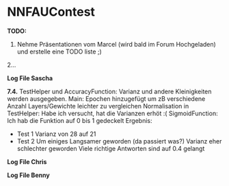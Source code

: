 # NNFAUContest
**TODO:**

1. Nehme Präsentationen vom Marcel (wird bald im Forum Hochgeladen) und erstelle eine TODO liste ;)

2...

**Log File Sascha**

**7.4.**
TestHelper und AccuracyFunction: Varianz und andere Kleinigkeiten werden ausgegeben. 
Main: Epochen hinzugefügt um zB verschiedene Anzahl Layers/Gewichte leichter zu vergleichen
Normalisation in TestHelper: Habe ich versucht, hat die Varianzen erhöt :(
SigmoidFunction: Ich hab die Funktion auf 0 bis 1 gedeckelt Ergebnis:
     
- Test 1 Varianz von 28 auf 21 
- Test 2 Um einiges Langsamer geworden (da passiert was?) 
         Varianz eher schlechter geworden Viele richtige Antworten sind auf 0.4 gelangt
               
     

**Log File Chris**

**Log File Benny**

